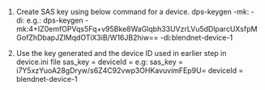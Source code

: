 1. Create SAS key using below command for a device.
   dps-keygen -mk:<group primary key> -di:<device ID>
   e.g.: 
   dps-keygen -mk:4+IZ0emfOPVqs5Fq+v95Bke8WaGlqbh33UVzrLVu5dDlparcUXsfpMGofZhDbapJZlMqdOTiX3iB/W16JB2hiw== -di:blendnet-device-1

2. Use the key generated and the device ID used in earlier step in device.ini file
   sas_key = <key>
   deviceId = <deviceID> 
   e.g: 
   sas_key = i7Y5xzYuoA28gDryw/s6Z4C92vwp3OHKavuvimFEp9U=
   deviceId = blendnet-device-1 